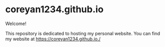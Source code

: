 # coreyan1234.github.io

Welcome!

This repository is dedicated to hosting my personal website.
You can find my website at https://coreyan1234.github.io./
